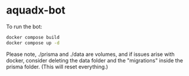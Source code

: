 # aquadx-bot

To run the bot:

```bash
docker compose build
docker compose up -d
```

Please note, ./prisma and ./data are volumes, and if issues arise with docker, consider deleting the data folder and the "migrations" inside the prisma folder. (This will reset everything.)